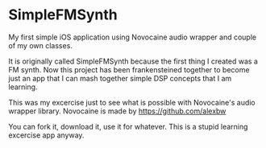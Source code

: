 # SimpleFMSynth
My first simple iOS application using Novocaine audio wrapper and couple of my own classes.

It is originally called SimpleFMSynth because the first thing I created was a FM synth. Now
this project has been frankensteined together to become just an app that I can mash together
simple DSP concepts that I am learning.

This was my excercise just to see what is possible with Novocaine's audio wrapper library. Novocaine is made by 
https://github.com/alexbw


You can fork it, download it, use it for whatever. This is a stupid learning excercise app anyway.
